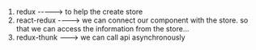 1. redux -----> to help the create store
2. react-redux ----> we can connect our component with the store. so that we can access 
   the information from the store...
3. redux-thunk ---> we can call api asynchronously 